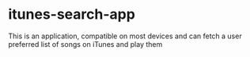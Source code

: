 # itunes-search-app
This is an application, compatible on most devices and can fetch a user preferred list of songs on iTunes and play them
